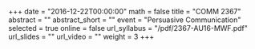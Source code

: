 +++
date = "2016-12-22T00:00:00"
math = false
title = "COMM 2367"
abstract = ""
abstract_short = ""
event = "Persuasive Communication"
selected = true
online = false
url_syllabus = "/pdf/2367-AU16-MWF.pdf"
url_slides = ""
url_video = ""
weight = 3
+++

